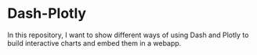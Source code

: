 # Dash-Plotly
In this repository, I want to show different ways of using Dash and Plotly to build interactive charts and embed them in a webapp.
